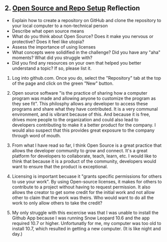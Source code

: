 ## 2. [Open Source and Repo Setup](2_set_up_repo/readme.md) Reflection

* Explain how to create a repository on GitHub and clone the repository to your local computer to a non-technical person
* Describe what open source means
* What do you think about Open Source? Does it make you nervous or protective? Does it feel like utopia?
* Assess the importance of using licenses
* What concepts were solidified in the challenge? Did you have any "aha" moments? What did you struggle with?
* Did you find any resources on your own that helped you better understand a topic? If so, please list it.

<!-- Add your reflection here. Remove the comment markers -->

1) Log into github.com. Once you do, select the "Repository" tab at the top of the page and click on the green "New" button. 
2) Open source software "is the practice of sharing how a computer program was made and allowing anyone to customize the program as they see fit". This philosphy allows any developer to access these programs and share what they have contributed. It is a very communal environment, and is vibrant because of this. And because it is free, drives more people to the organization and could also lead to developers contributing to make it a better product for the company. I would also suspect that this provides great exposure to the company through word of mouth.

3) From what I have read so far, I think Open Source is a great practice that allows the developer community to grow and connect. It's a great platform for developers to collaborate, teach, learn, etc. I would like to think that because it is a product of the community, developers would want to ensure that the product is exceptional.

4) Licensing is important becuase it "grants specific permissions for others to use your work". By using Open-source licenses, it makes for others to contribute to a project without having to request permission. It also allows the creator to get some credit for the initial work and not allow other to claim that the work was theirs. Who would want to do all the work to only allow others to take the credit?

5) My only struggle with this excercise was that I was unable to install the Github App because I was running Snow Leopard 10.6 and the app required 10.7 or higher. Unfortunatly for me, my computer was too old to install 10.7, which resulted in getting a new computer. (It is like night and day.)
